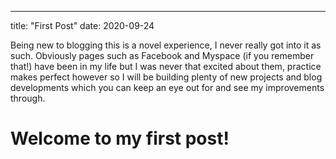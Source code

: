 ---
title: "First Post"
date: 2020-09-24

Being new to blogging this is a novel experience, I never really got into it as such. Obviously pages such as Facebook and Myspace (if you remember that!) have been in my life
but I was never that excited about them, practice makes perfect however so I will be building plenty of new projects and blog developments which you can keep an eye out for 
and see my improvements through.
# Welcome to my first post!
